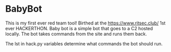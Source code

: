 # BabyBot
This is my first ever red team tool! Birthed at the https://www.ritsec.club/ 1st ever HACKERTHON. 
Baby bot is a simple bot that goes to a C2 hosted locally. The bot takes commands from the site and runs them back. 

The lst in hack.py variables determine what commands the bot should run. 
